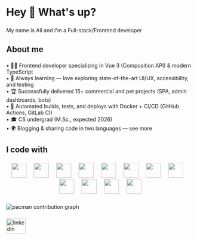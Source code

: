 <h1 align="left">Hey 👋 What's up?</h1>

###

<p align="left">My name is Ali  and I'm a Full-stack/Frontend developer</p>

###

<h2 align="left">About me</h2>

###

<p align="left">•	🧑‍💻 Frontend developer specializing in Vue 3 (Composition API) & modern TypeScript<br>	•	🌱 Always learning — love exploring state-of-the-art UI/UX, accessibility, and testing<br>	•	🏆 Successfully delivered 15+ commercial and pet projects (SPA, admin dashboards, bots)<br>	•	🔄 Automated builds, tests, and deploys with Docker + CI/CD (GitHub Actions, GitLab CI)<br>	•	🎓 CS undergrad (M.Sc., expected 2026)<br>	•	🌍 Blogging & sharing code in two languages — see more</p>

###

<h2 align="left">I code with</h2>

###

<p align="center">
  <img src="https://cdn.jsdelivr.net/gh/devicons/devicon/icons/javascript/javascript-original.svg" height="40" />
  <img width="12" />
  <img src="https://cdn.jsdelivr.net/gh/devicons/devicon/icons/vuejs/vuejs-original.svg" height="40" />
  <img width="12" />
  <img src="https://cdn.jsdelivr.net/gh/devicons/devicon/icons/python/python-original.svg" height="40" />
  <img width="12" />
  <img src="https://cdn.jsdelivr.net/gh/devicons/devicon/icons/typescript/typescript-original.svg" height="40" />
  <img width="12" />
  <img src="https://cdn.jsdelivr.net/gh/devicons/devicon/icons/nextjs/nextjs-original.svg" height="40" />
  <img width="12" />
  <img src="https://cdn.jsdelivr.net/gh/devicons/devicon/icons/bootstrap/bootstrap-original.svg" height="40" />
  <img width="12" />
  <img src="https://cdn.jsdelivr.net/gh/devicons/devicon/icons/nodejs/nodejs-original.svg" height="40" />
  <img width="12" />
  <img src="https://cdn.jsdelivr.net/gh/devicons/devicon/icons/react/react-original.svg" height="40" />
  <img width="12" />
  <img src="https://cdn.jsdelivr.net/gh/devicons/devicon/icons/mongodb/mongodb-original.svg" height="40" />
  <img width="12" />
  <img src="https://cdn.jsdelivr.net/gh/devicons/devicon/icons/postgresql/postgresql-original.svg" height="40" />
  <img width="12" />
  <img src="https://cdn.jsdelivr.net/gh/devicons/devicon/icons/git/git-original.svg" height="40" />
  <img width="12" />
  <img src="https://cdn.jsdelivr.net/gh/devicons/devicon/icons/docker/docker-original.svg" height="40" />
</p>

###

<picture>
  <source media="(prefers-color-scheme: dark)" srcset="https://raw.githubusercontent.com/Alizhoooo/Alizhoooo/output/pacman-contribution-graph-dark.svg">
  <source media="(prefers-color-scheme: light)" srcset="https://raw.githubusercontent.com/Alizhoooo/Alizhoooo/output/pacman-contribution-graph.svg">
  <img alt="pacman contribution graph" src="https://raw.githubusercontent.com/Alizhoooo/Alizhoooo/output/pacman-contribution-graph.svg">
</picture>

###

<div align="left">
  <a href="www.linkedin.com/in/alizholdybekuly" target="_blank">
    <img src="https://raw.githubusercontent.com/maurodesouza/profile-readme-generator/master/src/assets/icons/social/linkedin/default.svg" width="52" height="40" alt="linkedin logo"  />
  </a>
</div>

###
